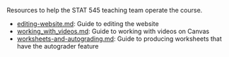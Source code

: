 Resources to help the STAT 545 teaching team operate the course.

- [editing-website.md](editing-website.md): Guide to editing the website
- [working_with_videos.md](working_with_videos.md): Guide to working with videos on Canvas
- [worksheets-and-autograding.md](worksheets-and-autograding.md): Guide to producing worksheets that have the autograder feature
